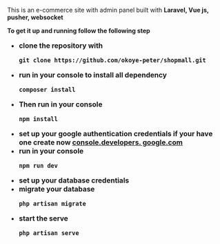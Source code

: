 <p>This is an e-commerce site with admin panel built with <b>Laravel, Vue js, pusher, websocket</p>
<p>To get it up and running follow the following step</p>
<p>
<ul style="font-size:16px;">
    <li>clone the repository with<br> <pre><code>git clone https://github.com/okoye-peter/shopmall.git</code></pre></li>
    <li>run in your console to install all dependency<br> <pre><code>composer install</code></pre></li>
    <li>Then run in your console<br> <pre><code>npm install</code></pre></li>
    <li>set up your google authentication credentials if your have one create now <a href="https://console.developers. google.com">console.developers. google.com</a></li>
    <li>run in your console <br/><pre><code>npm run dev</code></pre></li>
    <li>set up your database credentials</li>
    <li>migrate your database <br/><pre><code>php artisan migrate</code></pre></li>
    <li>start the serve <br/><pre><code>php artisan serve</code></pre></li>
</ul>

</p>

